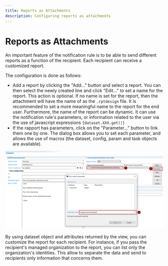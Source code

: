 ```yaml
---
title: Reports as Attachments
description: Configuring reports as attachments
---
```


# Reports as Attachments

An important feature of the notification rule is to be able to send different reports as a function of the recipient. Each recipient can receive a customized report.  

The configuration is done as follows:  

- Add a report by clicking the "Add..." button and select a report. You can then select the newly created line and click "Edit..." to set a name for the report. This action is optional. If no name is set for the report, then the attachment will have the name of as the `.rptdesign` file. It is recommended to set a more meaningful name to the report for the end user. Furthermore, the name of the report can be dynamic. It can use the notification rule's parameters, or information related to the user via the use of javascript expressions `{dataset.XXX.get()}`
- If the rapport has parameters, click on the "Parameter..." button to link them one by one. The dialog box allows you to set each parameter, and allows the use of macros (the dataset, config, param and task objects are available).  

![Notification rules](./images/notification-overview-dynamicAttachements.png "Notification rules")

By using dataset object and attributes returned by the view, you can customize the report for each recipient. For instance, if you pass the recipient's managed organization to the report, you can list only the organization's identities. This allow to separate the data and send to recipients only information that concerns them.  
